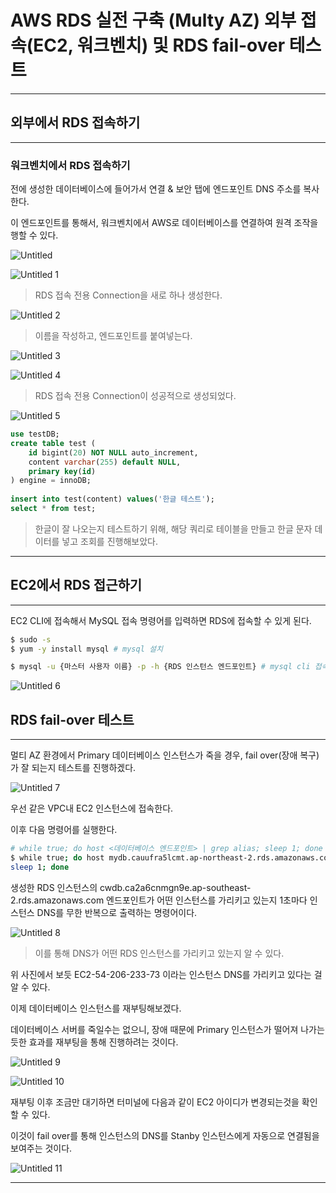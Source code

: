 # AWS RDS 실전 구축 (Multy AZ) 외부 접속(EC2, 워크벤치) 및 RDS fail-over 테스트

---

## 외부에서 RDS 접속하기

---

### 워크벤치에서 RDS 접속하기

전에 생성한 데이터베이스에 들어가서 연결 & 보안 탭에 
엔드포인트 DNS 주소를 복사한다.

이 엔드포인트를 통해서, 워크벤치에서 AWS로 데이터베이스를 연결하여
원격 조작을 행할 수 있다.

![Untitled](https://user-images.githubusercontent.com/84123877/203323826-cea5115d-f213-4e85-8618-7536b80c13bf.png)

![Untitled 1](https://user-images.githubusercontent.com/84123877/203323797-a0cfa7db-3730-4bc4-a869-8959d586be7d.png)

> RDS 접속 전용 Connection을 새로 하나 생성한다.
> 

![Untitled 2](https://user-images.githubusercontent.com/84123877/203323806-8bcd5332-ca14-4770-bf3d-38aa0e122f04.png)

> 이름을 작성하고, 엔드포인트를 붙여넣는다.
> 

![Untitled 3](https://user-images.githubusercontent.com/84123877/203323808-1f2ce168-5a1a-4eac-80ab-1fc6945573b7.png)

![Untitled 4](https://user-images.githubusercontent.com/84123877/203323810-fbc60dbd-c9b7-4a63-8a6f-e100d99143f8.png)

> RDS 접속 전용 Connection이 성공적으로 생성되었다.
> 

![Untitled 5](https://user-images.githubusercontent.com/84123877/203323813-25ab5865-bf25-438e-9821-40bbc2ca98a9.png)

```sql
use testDB;
create table test (
	id bigint(20) NOT NULL auto_increment,
    content varchar(255) default NULL,
    primary key(id)
) engine = innoDB;
 
insert into test(content) values('한글 테스트');
select * from test;
```

> 한글이 잘 나오는지 테스트하기 위해, 해당 쿼리로 테이블을 만들고
한글 문자 데이터를 넣고 조회를 진행해보았다.
> 

---

## EC2에서 RDS 접근하기

---

EC2 CLI에 접속해서 MySQL 접속 명령어를 입력하면 RDS에 접속할 수 있게 된다.

```bash
$ sudo -s
$ yum -y install mysql # mysql 설치
```

```bash
$ mysql -u {마스터 사용자 이름} -p -h {RDS 인스턴스 엔드포인트} # mysql cli 접속하기
```

![Untitled 6](https://user-images.githubusercontent.com/84123877/203323815-9c532502-0b53-4900-93eb-f807b580f0d0.png)

## RDS fail-over 테스트

---

멀티 AZ 환경에서 Primary 데이터베이스 인스턴스가 죽을 경우,
fail over(장애 복구)가 잘 되는지 테스트를 진행하겠다.

![Untitled 7](https://user-images.githubusercontent.com/84123877/203323816-eb1154be-e77a-4887-8109-ab99b5c4b25c.png)

우선 같은 VPC내 EC2 인스턴스에 접속한다.

이후 다음 명령어를 실행한다.

```bash
# while true; do host <데이터베이스 엔드포인트> | grep alias; sleep 1; done
$ while true; do host mydb.cauufra5lcmt.ap-northeast-2.rds.amazonaws.com | grep alias; 
sleep 1; done
```

생성한 RDS 인스턴스의 
cwdb.ca2a6cnmgn9e.ap-southeast-2.rds.amazonaws.com 엔드포인트가
어떤 인스턴스를 가리키고 있는지 1초마다 인스턴스 DNS를 무한 반복으로 출력하는
명령어이다.

![Untitled 8](https://user-images.githubusercontent.com/84123877/203323818-5add0142-c376-4475-9049-86a8dccbcb93.png)

> 이를 통해 DNS가 어떤 RDS 인스턴스를 가리키고 있는지 알 수 있다.
> 

위 사진에서 보듯 EC2-54-206-233-73 이라는 인스턴스 DNS를 가리키고 있다는 걸 알 수 있다.

이제 데이터베이스 인스턴스를 재부팅해보겠다.

데이터베이스 서버를 죽일수는 없으니, 장애 때문에 Primary 인스턴스가 떨어져 나가는
듯한 효과를 재부팅을 통해 진행하려는 것이다.

![Untitled 9](https://user-images.githubusercontent.com/84123877/203323822-9a879e14-097c-4d3c-8ebe-b7adc51a5464.png)

![Untitled 10](https://user-images.githubusercontent.com/84123877/203323823-ac4e393d-9504-4d11-8fdb-295717f2f876.png)

재부팅 이후 조금만 대기하면 터미널에 다음과 같이 EC2 아이디가 변경되는것을 확인 할 수 있다.

이것이 fail over를 통해 인스턴스의 DNS를 Stanby 인스턴스에게 자동으로 연결됨을 
보여주는 것이다.

![Untitled 11](https://user-images.githubusercontent.com/84123877/203323824-d9c07bfb-9494-448d-8686-8bedebc7acfd.png)

---

